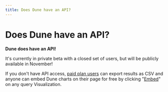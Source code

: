 ```yaml
---
title: Does Dune have an API?
---
```


# Does Dune have an API?

**Dune does have an API!**

It's currently in private beta with a closed set of users, but will be publicly available in November!

If you don't have API access, [paid plan users](https://dune.com/pricing) can export results as CSV and anyone can embed Dune charts on their page for free by clicking "[Embed](../../features/sharing/embeds/index.md)" on any query Visualization.
